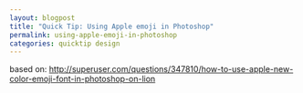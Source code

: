 ```yaml
---
layout: blogpost
title: "Quick Tip: Using Apple emoji in Photoshop"
permalink: using-apple-emoji-in-photoshop
categories: quicktip design
---
```


based on: http://superuser.com/questions/347810/how-to-use-apple-new-color-emoji-font-in-photoshop-on-lion